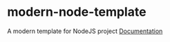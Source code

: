 # modern-node-template
A modern template for NodeJS project
[Documentation](https://excessive-cotija-cad.notion.site/Modern-Node-js-Template-103cfdbef81980d5b9b3c5caf1b8f5db?pvs=4)
